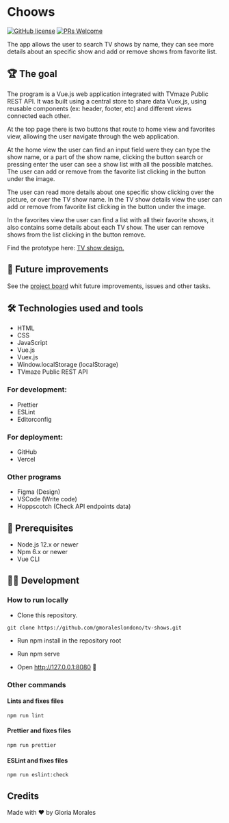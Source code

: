 # Choows

[![GitHub license](https://img.shields.io/github/license/gmoraleslondono/todoly.svg)](https://github.com/gmoraleslondono/todoly/blob/master/LICENSE) [![PRs Welcome](https://img.shields.io/badge/PRs-welcome-brightgreen.svg)](https://egghead.io/series/how-to-contribute-to-an-open-source-project-on-github)

The app allows the user to search TV shows by name, they can see more details about an specific show and add or remove shows from favorite list.

## 🏆 The goal

The program is a Vue.js web application integrated with TVmaze Public REST API. It was built using a central store to share data Vuex,js, using reusable components (ex: header, footer, etc) and different views connected each other.

At the top page there is two buttons that route to home view and favorites view, allowing the user navigate through the web application.

At the home view the user can find an input field were they can type the show name, or a part of the show name, clicking the button search or pressing enter the user can see a show list with all the possible matches.
The user can add or remove from the favorite list clicking in the button under the image.

The user can read more details about one specific show clicking over the picture, or over the TV show name.
In the TV show details view the user can add or remove from favorite list clicking in the button under the image.

In the favorites view the user can find a list with all their favorite shows, it also contains some details about each TV show. The user can remove shows from the list clicking in the button remove.

Find the prototype here: [TV show design.](https://www.figma.com/file/oJz4fk0U8hogJJRuzInjGI/tv_shows?node-id=0%3A1)

## 🚧 Future improvements

See the [project board](https://github.com/gmoraleslondono/tv-shows/projects/1?add_cards_query=is%3Aopen) whit future improvements, issues and other tasks.

## 🛠 Technologies used and tools

- HTML
- CSS
- JavaScript
- Vue.js
- Vuex.js
- Window.localStorage (localStorage)
- TVmaze Public REST API

### For development:

- Prettier
- ESLint
- Editorconfig

### For deployment:

- GitHub
- Vercel

### Other programs

- Figma (Design)
- VSCode (Write code)
- Hoppscotch (Check API endpoints data)

## 📝 Prerequisites

- Node.js 12.x or newer
- Npm 6.x or newer
- Vue CLI

## 👷‍♀️ Development

### How to run locally

- Clone this repository.

```
git clone https://github.com/gmoraleslondono/tv-shows.git
```

- Run npm install in the repository root

- Run npm serve

- Open http://127.0.0.1:8080 🚀

### Other commands

#### Lints and fixes files

```
npm run lint
```

#### Prettier and fixes files

```
npm run prettier
```

#### ESLint and fixes files

```
npm run eslint:check
```

## Credits

Made with ❤ by Gloria Morales
